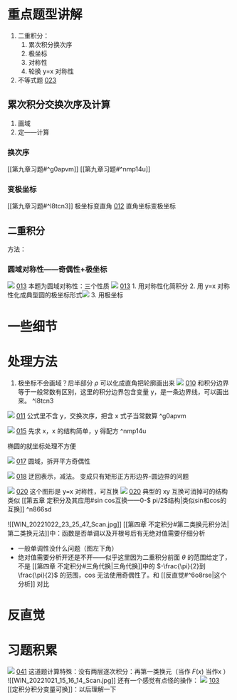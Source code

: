 # 重点题型讲解

1. 二重积分：
	1. 累次积分换次序
	2. 极坐标
	3. 对称性
	4. 轮换 y=x 对称性
2. 不等式题  [023](bookxnotepro://opennote/?nb={eaae9369-1988-4e39-8c00-ce441fc1deb4}&book=5196c24459f0aa255f7fa5bec6dcb155&page=22&x=40&y=36&id=18954&uuid=c0238c97c394254f29a6f86581ffb2e0)


## 累次积分交换次序及计算

1. 画域
2. 定——计算

### 换次序
[[第九章习题#^g0apvm]]
[[第九章习题#^nmp14u]]

###  变极坐标
[[第九章习题#^l8tcn3]] 极坐标变直角
[012](bookxnotepro://opennote/?nb={eaae9369-1988-4e39-8c00-ce441fc1deb4}&book=5196c24459f0aa255f7fa5bec6dcb155&page=11&x=299&y=33&id=18944&uuid=147e6e301a8fb41177bc70ed0b335070) 直角坐标变极坐标

## 二重积分

方法：

### 圆域对称性——奇偶性+极坐标

![](Attachment/20221015160411.png)
	[013](bookxnotepro://opennote/?nb={eaae9369-1988-4e39-8c00-ce441fc1deb4}&book=5196c24459f0aa255f7fa5bec6dcb155&page=12&x=372&y=278&id=18945&uuid=ddcfc0d1eabb6bbd6aa8b9a8e0d29e28)
	本题为圆域对称性：三个性质
	![](Attachment/20221015160434.png)
	[013](bookxnotepro://opennote/?nb={eaae9369-1988-4e39-8c00-ce441fc1deb4}&book=5196c24459f0aa255f7fa5bec6dcb155&page=12&x=543&y=226&id=18946&uuid=976c59f9cb463f08e3ed38a5406de4b2)
	1. 用对称性化简积分
	2. 用 y=x 对称性化成典型圆的极坐标形式![](Attachment/20221015160616.png)
	3. 用极坐标


# 一些细节

# 处理方法

1. 极坐标不会画域？后半部分 $\rho$ 可以化成直角把轮廓画出来
	![](Attachment/20221015145606.png)
	[010](bookxnotepro://opennote/?nb={eaae9369-1988-4e39-8c00-ce441fc1deb4}&book=5196c24459f0aa255f7fa5bec6dcb155&page=9&x=523&y=213&id=18942&uuid=5c379e6af14a353baf7309b9a8897a8c)
	和积分边界等于一般常数有区别，这里的积分边界包含变量 y，是一条边界线，可以画出来。
	 ^l8tcn3

![](Attachment/20221015150728.png)
	[011](bookxnotepro://opennote/?nb={eaae9369-1988-4e39-8c00-ce441fc1deb4}&book=5196c24459f0aa255f7fa5bec6dcb155&page=10&x=344&y=43&id=18943&uuid=04740affbef9d12e020d600e473a0705)
	公式里不含 y，交换次序，把含 x 式子当常数算
	 ^g0apvm

![](Attachment/20221015160905.png)
	[015](bookxnotepro://opennote/?nb={eaae9369-1988-4e39-8c00-ce441fc1deb4}&book=5196c24459f0aa255f7fa5bec6dcb155&page=14&x=434&y=39&id=18948&uuid=1cd6d860a42ab5c5aac366835c08e44b)
	先求 x，x 的结构简单，y 得配方
	 ^nmp14u

椭圆的就坐标处理不方便

![](Attachment/20221015161217.png)
	[017](bookxnotepro://opennote/?nb={eaae9369-1988-4e39-8c00-ce441fc1deb4}&book=5196c24459f0aa255f7fa5bec6dcb155&page=16&x=237&y=124&id=18949&uuid=7a8d6993a238e6df8316457f3dc4b596)
	圆域，拆开平方奇偶性

![](Attachment/20221015161431.png)
	[018](bookxnotepro://opennote/?nb={eaae9369-1988-4e39-8c00-ce441fc1deb4}&book=5196c24459f0aa255f7fa5bec6dcb155&page=17&x=369&y=250&id=18950&uuid=c2b52552578a1c70ebb2bcc7bf0ff30c)
	迂回表示，减法。
	变成只有矩形正方形边界-圆边界的问题

![](Attachment/20221015161919.png)
	[020](bookxnotepro://opennote/?nb={eaae9369-1988-4e39-8c00-ce441fc1deb4}&book=5196c24459f0aa255f7fa5bec6dcb155&page=19&x=477&y=151&id=18951&uuid=0241a69db517261ac6e04c0fc09d8811)
	这个图形是 y=x 对称性，可互换
	![](Attachment/20221015162030.png)
	[020](bookxnotepro://opennote/?nb={eaae9369-1988-4e39-8c00-ce441fc1deb4}&book=5196c24459f0aa255f7fa5bec6dcb155&page=19&x=244&y=92&id=18952&uuid=c383b0b1f9827a28d534219cb9fd4a60)
	典型的 xy 互换可消掉可的结构类似
	[[第五章 定积分及其应用#sin cos互换——0-$ pi/2$结构|类似sin和cos的互换]]
	 ^n866sd

![[WIN_20221022_23_25_47_Scan.jpg]]
[[第四章 不定积分#第二类换元积分法|第二类换元法]]中：函数是否单调以及开根号后有无绝对值需要仔细分析
- 一般单调性没什么问题（图左下角）
- 绝对值需要分析开还是不开——似乎这里因为二重积分前面 $\theta$ 的范围给定了，不是 [[第四章 不定积分#三角代换|三角代换]]中的 $-\frac{\pi}{2}到\frac{\pi}{2}$ 的范围，cos 无法使用奇偶性了。和 [[反直觉#^6o8rse|这个分析]] 对比

# 反直觉


# 习题积累

![](Attachment/20221021151527.png)
	[041](bookxnotepro://opennote/?nb={4b0b849c-f284-459f-9b9c-e14b0ecf8ba2}&book=4f1972a39d8f1176257957a09d832b75&page=40&x=255&y=385&id=101&uuid=b7708a2a29d6bdb2765527d7886d0f0a)
	这道题计算特殊：没有两层逐次积分：再第一类换元（当作 $F(x)$ 当作x ）
	![[WIN_20221021_15_16_14_Scan.jpg]]
	还有一个感觉有点怪的操作：
		![](Attachment/20221021153523.png)
	[103](bookxnotepro://opennote/?nb={4b0b849c-f284-459f-9b9c-e14b0ecf8ba2}&book=4db326750425a2eac028b50acbc37456&page=102&x=223&y=255&id=102&uuid=0fed378e577d13cee1a098e537f40671)
	[[定积分积分变量可换]]：以后理解一下